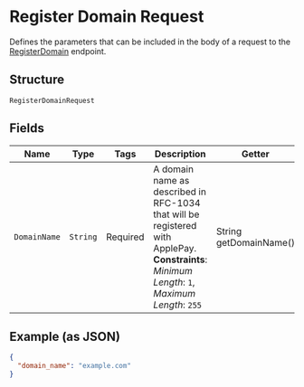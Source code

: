
# Register Domain Request

Defines the parameters that can be included in the body of
a request to the [RegisterDomain](../../doc/api/apple-pay.md#register-domain) endpoint.

## Structure

`RegisterDomainRequest`

## Fields

| Name | Type | Tags | Description | Getter |
|  --- | --- | --- | --- | --- |
| `DomainName` | `String` | Required | A domain name as described in RFC-1034 that will be registered with ApplePay.<br>**Constraints**: *Minimum Length*: `1`, *Maximum Length*: `255` | String getDomainName() |

## Example (as JSON)

```json
{
  "domain_name": "example.com"
}
```


